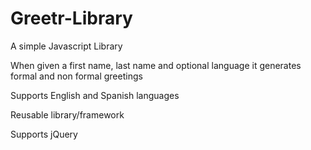 # Greetr-Library
A simple Javascript Library

When given a first name, last name and optional language it generates formal and non formal greetings

Supports English and Spanish languages

Reusable library/framework

Supports jQuery
